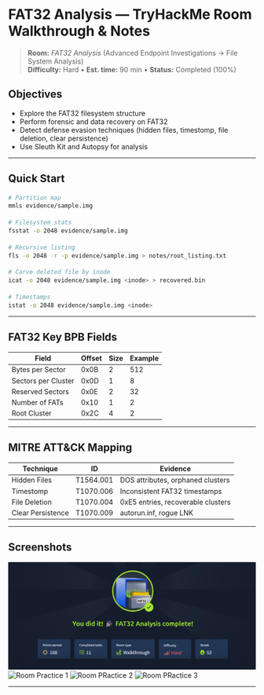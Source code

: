 # FAT32 Analysis — TryHackMe Room Walkthrough & Notes

> **Room:** *FAT32 Analysis* (Advanced Endpoint Investigations → File System Analysis)  
> **Difficulty:** Hard • **Est. time:** 90 min • **Status:** Completed (100%)

## Objectives
- Explore the FAT32 filesystem structure
- Perform forensic and data recovery on FAT32
- Detect defense evasion techniques (hidden files, timestomp, file deletion, clear persistence)
- Use Sleuth Kit and Autopsy for analysis

---

## Quick Start
```bash
# Partition map
mmls evidence/sample.img

# Filesystem stats
fsstat -o 2048 evidence/sample.img

# Recursive listing
fls -o 2048 -r -p evidence/sample.img > notes/root_listing.txt

# Carve deleted file by inode
icat -o 2048 evidence/sample.img <inode> > recovered.bin

# Timestamps
istat -o 2048 evidence/sample.img <inode>
```
---

## FAT32 Key BPB Fields

| Field               | Offset | Size | Example |
| ------------------- | ------ | ---- | ------- |
| Bytes per Sector    | 0x0B   | 2    | 512     |
| Sectors per Cluster | 0x0D   | 1    | 8       |
| Reserved Sectors    | 0x0E   | 2    | 32      |
| Number of FATs      | 0x10   | 1    | 2       |
| Root Cluster        | 0x2C   | 4    | 2       |

---

## MITRE ATT&CK Mapping

| Technique         | ID        | Evidence                           |
| ----------------- | --------- | ---------------------------------- |
| Hidden Files      | T1564.001 | DOS attributes, orphaned clusters  |
| Timestomp         | T1070.006 | Inconsistent FAT32 timestamps      |
| File Deletion     | T1070.004 | 0xE5 entries, recoverable clusters |
| Clear Persistence | T1070.009 | autorun.inf, rogue LNK             |

---

## Screenshots
![Room Completion](https://github.com/MayankQuery/tryhackme-writeups/blob/main/file-system-analysis-fat32-analysis/images/file-system-analysis-fat32-analysis-completion.png)
![Room Practice 1]()
![Room PRactice 2]()
![Room PRactice 3]()

---
